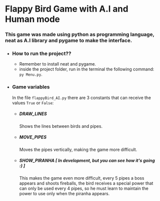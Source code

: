 #  Flappy Bird Game with A.I and Human mode
### This game was made using python as programming language, neat as A.I library and pygame to make the interface. 

- ### How to run the project??
    -  Remember to install neat and pygame.
    -  inside the project folder, run  in the terminal the following command: `py Menu.py`.

- ### Game variables 
    In the file `flappyBird_AI.py` there are 3 constants that can receive the values `True` or `False`:
    - ##### DRAW_LINES
        Shows the lines between birds and pipes.
    - ##### MOVE_PIPES
        Moves the pipes vertically, making the game more difficult.
    - ##### SHOW_PIRANHA [ In development, but you can see how it's going :) ]
        This makes the game even more difficult, every 5 pipes a boss appears and shoots fireballs, the bird receives a special power that can only be used every 4 pipes, so he must learn to maintain the power to use only when the piranha appears.
